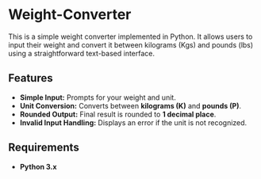 # Weight-Converter
This is a simple weight converter implemented in Python. It allows users to input their weight and convert it between kilograms (Kgs) and pounds (lbs) using a straightforward text-based interface.

## Features

- **Simple Input:** Prompts for your weight and unit.
- **Unit Conversion:** Converts between **kilograms (K)** and **pounds (P)**.
- **Rounded Output:** Final result is rounded to **1 decimal place**.
- **Invalid Input Handling:** Displays an error if the unit is not recognized.

## Requirements

- **Python 3.x**


